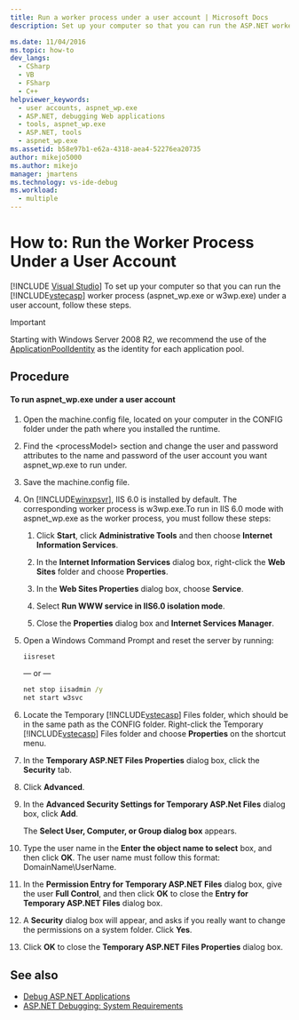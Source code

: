 ```yaml
---
title: Run a worker process under a user account | Microsoft Docs
description: Set up your computer so that you can run the ASP.NET worker process (aspnet_wp.exe or w3wp.exe) under a user account in Visual Studio.

ms.date: 11/04/2016
ms.topic: how-to
dev_langs: 
  - CSharp
  - VB
  - FSharp
  - C++
helpviewer_keywords: 
  - user accounts, aspnet_wp.exe
  - ASP.NET, debugging Web applications
  - tools, aspnet_wp.exe
  - ASP.NET, tools
  - aspnet_wp.exe
ms.assetid: b58e97b1-e62a-4318-aea4-52276ea20735
author: mikejo5000
ms.author: mikejo
manager: jmartens
ms.technology: vs-ide-debug
ms.workload: 
  - multiple
---
```

# How to: Run the Worker Process Under a User Account

 [!INCLUDE [Visual Studio](~/includes/applies-to-version/vs-windows-only.md)]
To set up your computer so that you can run the [!INCLUDE[vstecasp](../code-quality/includes/vstecasp_md.md)] worker process (aspnet_wp.exe or w3wp.exe) under a user account, follow these steps.

 > [!IMPORTANT]
 > Starting with Windows Server 2008 R2, we recommend the use of the [ApplicationPoolIdentity](/iis/manage/configuring-security/application-pool-identities) as the identity for each application pool.

## Procedure

#### To run aspnet_wp.exe under a user account

1. Open the machine.config file, located on your computer in the CONFIG folder under the path where you installed the runtime.

2. Find the &lt;processModel&gt; section and change the user and password attributes to the name and password of the user account you want aspnet_wp.exe to run under.

3. Save the machine.config file.

4. On [!INCLUDE[winxpsvr](../debugger/includes/winxpsvr_md.md)], IIS 6.0 is installed by default. The corresponding worker process is w3wp.exe.To run in IIS 6.0 mode with aspnet_wp.exe as the worker process, you must follow these steps:

   1. Click **Start**, click **Administrative Tools** and then choose **Internet Information Services**.

   2. In the **Internet Information Services** dialog box, right-click the **Web Sites** folder and choose **Properties**.

   3. In the **Web Sites Properties** dialog box, choose **Service**.

   4. Select **Run WWW service in IIS6.0 isolation mode**.

   5. Close the **Properties** dialog box and **Internet Services Manager**.

5. Open a Windows Command Prompt and reset the server by running:

   ```cmd
   iisreset
   ```

   — or —

   ```cmd
   net stop iisadmin /y
   net start w3svc
   ```

6. Locate the Temporary [!INCLUDE[vstecasp](../code-quality/includes/vstecasp_md.md)] Files folder, which should be in the same path as the CONFIG folder. Right-click the Temporary [!INCLUDE[vstecasp](../code-quality/includes/vstecasp_md.md)] Files folder and choose **Properties** on the shortcut menu.

7. In the **Temporary ASP.NET Files Properties** dialog box, click the **Security** tab.

8. Click **Advanced**.

9. In the **Advanced Security Settings for Temporary ASP.Net Files** dialog box, click **Add**.

    The **Select User, Computer, or Group dialog box** appears.

10. Type the user name in the **Enter the object name to select** box, and then click **OK**. The user name must follow this format: DomainName\UserName.

11. In the **Permission Entry for Temporary ASP.NET Files** dialog box, give the user **Full Control**, and then click **OK** to close the **Entry for Temporary ASP.NET Files** dialog box.

12. A **Security** dialog box will appear, and asks if you really want to change the permissions on a system folder. Click **Yes**.

13. Click **OK** to close the **Temporary ASP.NET Files Properties** dialog box.

## See also
- [Debug ASP.NET Applications](../debugger/how-to-enable-debugging-for-aspnet-applications.md)
- [ASP.NET Debugging: System Requirements](../debugger/aspnet-debugging-system-requirements.md)
